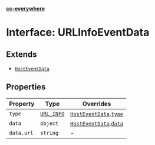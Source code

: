 [**cc-everywhere**](../../../../../index.md)

<HorizontalLine />

# Interface: URLInfoEventData

## Extends

- [`HostEventData`](host-event-data.md)

## Properties

| Property | Type | Overrides |
| ------ | ------ | ------ |
| `type` | [`URL_INFO`](../enumerations/host-event-type.md#url_info) | [`HostEventData`](host-event-data.md).[`type`](host-event-data.md#type) |
| `data` | `object` | [`HostEventData`](host-event-data.md).[`data`](host-event-data.md#data) |
| `data.url` | `string` | - |
